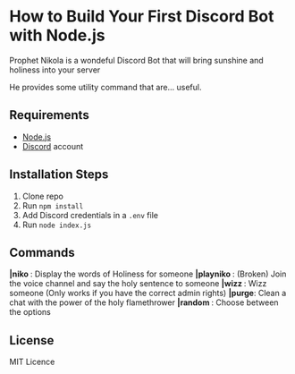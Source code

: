 # How to Build Your First Discord Bot with Node.js

Prophet Nikola is a wondeful Discord Bot that will bring sunshine and holiness into your server

He provides some utility command that are... useful.

## Requirements

- [Node.js](http://nodejs.org/)
- [Discord](https://discordapp.com/) account

## Installation Steps 

1. Clone repo
2. Run `npm install`
3. Add Discord credentials in a `.env` file
4. Run `node index.js`

## Commands

**|niko <member>** : Display the words of Holiness for someone
**|playniko <member>**: (Broken) Join the voice channel and say the holy sentence to someone
**|wizz <member>**: Wizz someone (Only works if you have the correct admin rights)
**|purge**: Clean a chat with the power of the holy flamethrower
**|random <choice1> <choice2>**: Choose between the options

## License

MIT Licence
